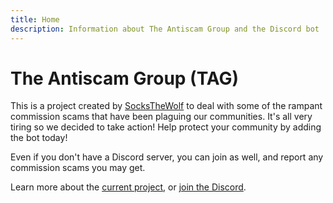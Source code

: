 ```yaml
---
title: Home
description: Information about The Antiscam Group and the Discord bot
---
```


# The Antiscam Group (TAG)

This is a project created by [SocksTheWolf](https://wolf.stream) to deal with some of the rampant commission scams that have been plaguing our communities. It's all very tiring so we decided to take action! Help protect your community by adding the bot today!

Even if you don't have a Discord server, you can join as well, and report any commission scams you may get.

Learn more about the [current project](/bot), or [join the Discord](/discord).
